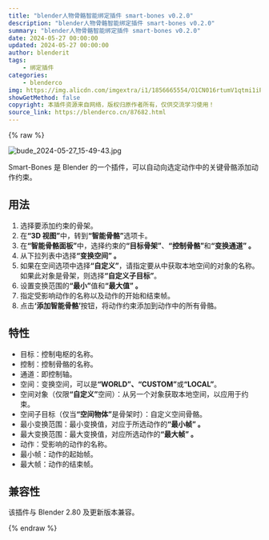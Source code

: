 ```yaml
---
title: "blender人物骨骼智能绑定插件 smart-bones v0.2.0"
description: "blender人物骨骼智能绑定插件 smart-bones v0.2.0"
summary: "blender人物骨骼智能绑定插件 smart-bones v0.2.0"
date: 2024-05-27 00:00:00
updated: 2024-05-27 00:00:00
author: blenderit
tags: 
    - 绑定插件
categories:
    - blenderco
img: https://img.alicdn.com/imgextra/i1/1856665554/O1CN016rtumV1qtmi1iPpi7_!!1856665554.jpg
showGetMethod: false
copyright: 本插件资源来自网络，版权归原作者所有，仅供交流学习使用！
source_link: https://blenderco.cn/87682.html
---
```


{% raw %}
<p><img src="https://img.alicdn.com/imgextra/i1/1856665554/O1CN016rtumV1qtmi1iPpi7_!!1856665554.jpg" alt="bude_2024-05-27_15-49-43.jpg"></p><p>Smart-Bones 是 Blender 的一个插件，可以自动向选定动作中的关键骨骼添加动作约束。</p><div class="markdown-heading" dir="auto">
<h2 class="heading-element" dir="auto" tabindex="-1"><span>用法</span></h2>
<p><a id="user-content-usage" class="anchor" href="https://github.com/sketchy-squirrel/smart-bones#usage" aria-label="固定链接：用法"></a></p></div><ol dir="auto">
<li><span>选择要添加约束的骨架。</span></li>
<li><span>在</span><strong><span>“3D 视图”</span></strong><span>中，转到</span><strong><span>“智能骨骼”</span></strong><span>选项卡。</span></li>
<li><span>在</span><strong><span>“智能骨骼面板”</span></strong><span>中，选择约束的</span><strong><span>“目标骨架”</span></strong><span>、</span><strong><span>“控制骨骼”</span></strong><span>和</span><strong><span>“变换通道” 。</span></strong></li>
<li><span>从下拉列表中选择</span><strong><span>“变换空间” 。</span></strong></li>
<li><span>如果在空间选项中选择</span><strong><span>“自定义”</span></strong><span>，请指定要从中获取本地空间的对象的名称。如果此对象是骨架，则选择</span><strong><span>“自定义子目标”</span></strong><span>。</span></li>
<li><span>设置变换范围的</span><strong><span>“最小”</span></strong><span>值和</span><strong><span>“最大值” 。</span></strong></li>
<li><span>指定受影响动作的名称以及动作的开始和结束帧。</span></li>
<li><span>点击</span><strong><span>‘添加智能骨骼’</span></strong><span>按钮，将动作约束添加到动作中的所有骨骼。</span></li>
</ol><div class="markdown-heading" dir="auto">
<h2 class="heading-element" dir="auto" tabindex="-1"><span>特性</span></h2>
<p><a id="user-content-properties" class="anchor" href="https://github.com/sketchy-squirrel/smart-bones#properties" aria-label="固定链接：属性"></a></p></div><ul dir="auto">
<li><span>目标：控制电枢的名称。</span></li>
<li><span>控制：控制骨骼的名称。</span></li>
<li><span>通道：即控制轴。</span></li>
<li><span>空间：变换空间，可以是</span><strong><span>“WORLD”、“CUSTOM”</span></strong><span>或</span><strong><span>“LOCAL”</span></strong><span>。</span></li>
<li><span>空间对象（仅限</span><strong><span>“自定义”</span></strong><span>空间）：从另一个对象获取本地空间，以应用于约束。</span></li>
<li><span>空间子目标（仅当</span><strong><span>“空间物体”</span></strong><span>是骨架时）：自定义空间骨骼。</span></li>
<li><span>最小变换范围：最小变换值，对应于所选动作的</span><strong><span>“最小帧” 。</span></strong></li>
<li><span>最大变换范围：最大变换值，对应所选动作的</span><strong><span>“最大帧” 。</span></strong></li>
<li><span>动作：受影响的动作的名称。</span></li>
<li><span>最小帧：动作的起始帧。</span></li>
<li><span>最大帧：动作的结束帧。</span></li>
</ul><div class="markdown-heading" dir="auto">
<h2 class="heading-element" dir="auto" tabindex="-1"><span>兼容性</span></h2>
<p><a id="user-content-compatibility" class="anchor" href="https://github.com/sketchy-squirrel/smart-bones#compatibility" aria-label="永久链接：兼容性"></a></p></div><p dir="auto"><span>该插件与 Blender 2.80 及更新版本兼容。</span></p>
<div style="display: none">blenderco</div>
{% endraw %}